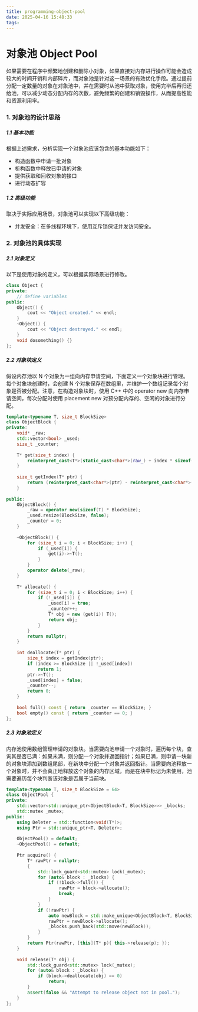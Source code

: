 ```yaml
---
title: programming-object-pool
date: 2025-04-16 15:48:33
tags:
---
```


# 对象池 Object Pool

如果需要在程序中频繁地创建和删除小对象，如果直接对内存进行操作可能会造成较大的时间开销和内部碎片，而对象池是针对这一场景的有效优化手段。通过提前分配一定数量的对象在对象池中，并在需要时从池中获取对象，使用完毕后再归还给池，可以减少动态分配内存的次数，避免频繁的创建和销毁操作，从而提高性能和资源利用率。



### 1. 对象池的设计思路

##### 1.1 基本功能

根据上述需求，分析实现一个对象池应该包含的基本功能如下：

- 构造函数中申请一批对象
- 析构函数中释放已申请的对象
- 提供获取和回收对象的接口
- 进行动态扩容

##### 1.2 高级功能

取决于实际应用场景，对象池可以实现以下高级功能：

- 并发安全：在多线程环境下，使用互斥锁保证并发访问安全。



### 2. 对象池的具体实现

##### 2.1 对象定义

以下是使用对象的定义，可以根据实际场景进行修改。

```c++
class Object {
private:
    // define variables
public:
    Object() {
        cout << "Object created." << endl;
    }
    ~Object() {
        cout << "Object destroyed." << endl;
    }
    void dosomething() {}
};
```

##### 2.2 对象块定义

假设内存池以 N 个对象为一组向内存申请空间，下面定义一个对象块进行管理。每个对象块创建时，会创建 N 个对象保存在数组里，并维护一个数组记录每个对象是否被分配。注意，在构造对象块时，使用 C++ 中的 operator new 向内存申请空间，每次分配时使用 placement new 对预分配内存的、空闲的对象进行分配。

```c++
template<typename T, size_t BlockSize>
class ObjectBlock {
private:
    void* _raw;
    std::vector<bool> _used;
    size_t _counter;
    
    T* get(size_t index) {
       	reinterpret_cast<T*>(static_cast<char*>(raw_) + index * sizeof(T));
    }
    
    size_t getIndex(T* ptr) {
        return (reinterpret_cast<char*>(ptr) - reinterpret_cast<char*>(raw_)) / sizeof(T); 
    }
    
public:
    ObjectBlock() {
        _raw = operator new(sizeof(T) * BlockSize);
        _used.resize(BlockSize, false);
        _counter = 0;
    }
    
    ~ObjectBlock() {
        for (size_t i = 0; i < BlockSize; i++) {
            if (_used[i]) {
                get(i)->~T();
            }
        }
        operator delete(_raw);
    }
    
    T* allocate() {
        for (size_t i = 0; i < BlockSize; i++) {
            if (!_used[i]) {
                _used[i] = true;
                _counter++;
                T* obj = new (get(i)) T();
                return obj;
            }
        }
        return nullptr;
    }
    
    int deallocate(T* ptr) {
        size_t index = getIndex(ptr);
        if (index >= BlockSize || !_used[index])
            return 1;
        ptr->~T();
        _used[index] = false;
        _counter--;
        return 0;
    }
    
    bool full() const { return _counter == BlockSize; }
    bool empty() const { return _counter == 0; }
};
```

##### 2.3 对象池定义

内存池使用数组管理申请的对象块。当需要向池申请一个对象时，遍历每个块，查询其是否已满：如果未满，则分配一个对象并返回指针；如果已满，则申请一块新的对象块添加到数组尾部，在新块中分配一个对象并返回指针。当需要向池释放一个对象时，并不会真正地释放这个对象的内存区域，而是在块中标记为未使用，池需要遍历每个块判断该对象是否属于当前块。

```c++
template<typename T, size_t BlockSize = 64>
class ObjectPool {
private:
    std::vector<std::unique_ptr<ObjectBlock<T, BlockSize>>> _blocks;
    std::mutex _mutex;
public:
    using Deleter = std::function<void(T*)>;
    using Ptr = std::unique_ptr<T, Deleter>;
    
    ObjectPool() = default;
    ~ObjectPool() = default;
    
    Ptr acquire() {
        T* rawPtr = nullptr;
        {
            std::lock_guard<std::mutex> lock(_mutex);
            for (auto& block : _blocks) {
                if (!block->full()) {
                    rawPtr = block->allocate();
                    break;
                }
            }
            if (!rawPtr) {
                auto newBlock = std::make_unique<ObjectBlock<T, BlockSize>>();
                rawPtr = newBlock->allocate();
                _blocks.push_back(std::move(newBlock));
            }
        }
        return Ptr(rawPtr, [this](T* p){ this->release(p); });
    }
    
    void release(T* obj) {
        std::lock_guard<std::mutex> lock(_mutex);
        for (auto& block : _blocks) {
            if (block->deallocate(obj) == 0)
                return;
        }
        assert(false && "Attempt to release object not in pool.");
    }
};
```

